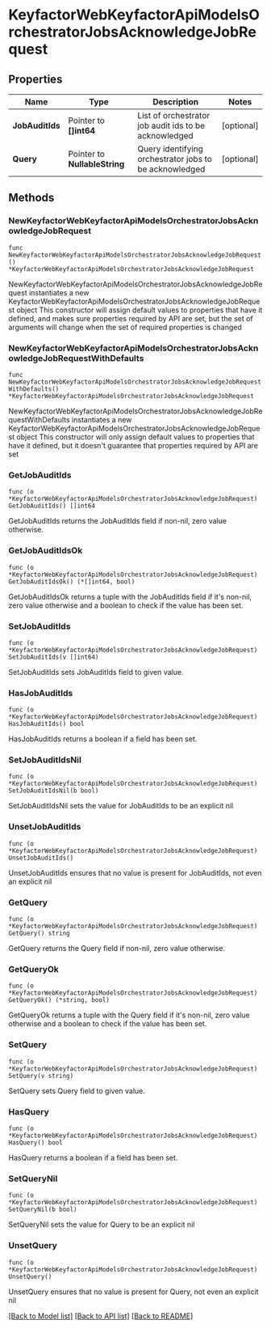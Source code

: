 # KeyfactorWebKeyfactorApiModelsOrchestratorJobsAcknowledgeJobRequest

## Properties

Name | Type | Description | Notes
------------ | ------------- | ------------- | -------------
**JobAuditIds** | Pointer to **[]int64** | List of orchestrator job audit ids to be acknowledged | [optional] 
**Query** | Pointer to **NullableString** | Query identifying orchestrator jobs to be acknowledged | [optional] 

## Methods

### NewKeyfactorWebKeyfactorApiModelsOrchestratorJobsAcknowledgeJobRequest

`func NewKeyfactorWebKeyfactorApiModelsOrchestratorJobsAcknowledgeJobRequest() *KeyfactorWebKeyfactorApiModelsOrchestratorJobsAcknowledgeJobRequest`

NewKeyfactorWebKeyfactorApiModelsOrchestratorJobsAcknowledgeJobRequest instantiates a new KeyfactorWebKeyfactorApiModelsOrchestratorJobsAcknowledgeJobRequest object
This constructor will assign default values to properties that have it defined,
and makes sure properties required by API are set, but the set of arguments
will change when the set of required properties is changed

### NewKeyfactorWebKeyfactorApiModelsOrchestratorJobsAcknowledgeJobRequestWithDefaults

`func NewKeyfactorWebKeyfactorApiModelsOrchestratorJobsAcknowledgeJobRequestWithDefaults() *KeyfactorWebKeyfactorApiModelsOrchestratorJobsAcknowledgeJobRequest`

NewKeyfactorWebKeyfactorApiModelsOrchestratorJobsAcknowledgeJobRequestWithDefaults instantiates a new KeyfactorWebKeyfactorApiModelsOrchestratorJobsAcknowledgeJobRequest object
This constructor will only assign default values to properties that have it defined,
but it doesn't guarantee that properties required by API are set

### GetJobAuditIds

`func (o *KeyfactorWebKeyfactorApiModelsOrchestratorJobsAcknowledgeJobRequest) GetJobAuditIds() []int64`

GetJobAuditIds returns the JobAuditIds field if non-nil, zero value otherwise.

### GetJobAuditIdsOk

`func (o *KeyfactorWebKeyfactorApiModelsOrchestratorJobsAcknowledgeJobRequest) GetJobAuditIdsOk() (*[]int64, bool)`

GetJobAuditIdsOk returns a tuple with the JobAuditIds field if it's non-nil, zero value otherwise
and a boolean to check if the value has been set.

### SetJobAuditIds

`func (o *KeyfactorWebKeyfactorApiModelsOrchestratorJobsAcknowledgeJobRequest) SetJobAuditIds(v []int64)`

SetJobAuditIds sets JobAuditIds field to given value.

### HasJobAuditIds

`func (o *KeyfactorWebKeyfactorApiModelsOrchestratorJobsAcknowledgeJobRequest) HasJobAuditIds() bool`

HasJobAuditIds returns a boolean if a field has been set.

### SetJobAuditIdsNil

`func (o *KeyfactorWebKeyfactorApiModelsOrchestratorJobsAcknowledgeJobRequest) SetJobAuditIdsNil(b bool)`

 SetJobAuditIdsNil sets the value for JobAuditIds to be an explicit nil

### UnsetJobAuditIds
`func (o *KeyfactorWebKeyfactorApiModelsOrchestratorJobsAcknowledgeJobRequest) UnsetJobAuditIds()`

UnsetJobAuditIds ensures that no value is present for JobAuditIds, not even an explicit nil
### GetQuery

`func (o *KeyfactorWebKeyfactorApiModelsOrchestratorJobsAcknowledgeJobRequest) GetQuery() string`

GetQuery returns the Query field if non-nil, zero value otherwise.

### GetQueryOk

`func (o *KeyfactorWebKeyfactorApiModelsOrchestratorJobsAcknowledgeJobRequest) GetQueryOk() (*string, bool)`

GetQueryOk returns a tuple with the Query field if it's non-nil, zero value otherwise
and a boolean to check if the value has been set.

### SetQuery

`func (o *KeyfactorWebKeyfactorApiModelsOrchestratorJobsAcknowledgeJobRequest) SetQuery(v string)`

SetQuery sets Query field to given value.

### HasQuery

`func (o *KeyfactorWebKeyfactorApiModelsOrchestratorJobsAcknowledgeJobRequest) HasQuery() bool`

HasQuery returns a boolean if a field has been set.

### SetQueryNil

`func (o *KeyfactorWebKeyfactorApiModelsOrchestratorJobsAcknowledgeJobRequest) SetQueryNil(b bool)`

 SetQueryNil sets the value for Query to be an explicit nil

### UnsetQuery
`func (o *KeyfactorWebKeyfactorApiModelsOrchestratorJobsAcknowledgeJobRequest) UnsetQuery()`

UnsetQuery ensures that no value is present for Query, not even an explicit nil

[[Back to Model list]](../README.md#documentation-for-models) [[Back to API list]](../README.md#documentation-for-api-endpoints) [[Back to README]](../README.md)


